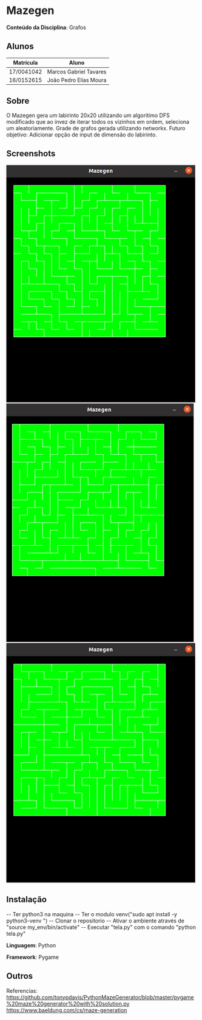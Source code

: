 [//]: <> (**!! Atenção: Renomeie o seu repositório para \(Tema\)_\(NomeDoProjeto\). !!**) 

 
[//]: <> (**!! *Não coloque os nomes dos alunos no título do repositório*. Exemplo de título correto: Grafos2_Labirinto-do-Minotauro !!**)

# Mazegen

**Conteúdo da Disciplina**: Grafos

## Alunos
|Matrícula | Aluno |
| -- | -- |
| 17/0041042  |  Marcos Gabriel Tavares |
| 16/0152615  |  João Pedro Elias Moura |

## Sobre 
O Mazegen gera um labirinto 20x20 utilizando um algoritimo DFS modificado que ao invez de iterar todos os vizinhos em ordem, seleciona um aleatoriamente. Grade de grafos gerada utilizando networkx. Futuro objetivo: Adicionar opção de input de dimensão do labirinto.

## Screenshots
![maze1](images/maze1.png "maze1")
![maze2](images/maze2.png "maze2")
![maze3](images/maze3.png "maze3")

## Instalação 
-- Ter python3 na maquina
-- Ter o modulo venv("sudo apt install -y python3-venv
")
-- Clonar o repositorio
-- Ativar o ambiente através de "source my_env/bin/activate"
-- Executar "tela.py" com o comando "python tela.py"

**Linguagem**: 
Python

**Framework**: 
Pygame

## Outros 


Referencias:
https://github.com/tonypdavis/PythonMazeGenerator/blob/master/pygame%20maze%20generator%20with%20solution.py
https://www.baeldung.com/cs/maze-generation



